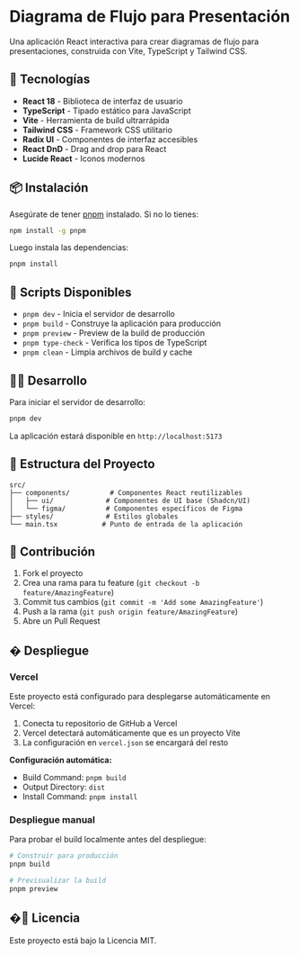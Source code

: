 # Diagrama de Flujo para Presentación

Una aplicación React interactiva para crear diagramas de flujo para presentaciones, construida con Vite, TypeScript y Tailwind CSS.

## 🚀 Tecnologías

- **React 18** - Biblioteca de interfaz de usuario
- **TypeScript** - Tipado estático para JavaScript  
- **Vite** - Herramienta de build ultrarrápida
- **Tailwind CSS** - Framework CSS utilitario
- **Radix UI** - Componentes de interfaz accesibles
- **React DnD** - Drag and drop para React
- **Lucide React** - Iconos modernos

## 📦 Instalación

Asegúrate de tener [pnpm](https://pnpm.io/) instalado. Si no lo tienes:

```bash
npm install -g pnpm
```

Luego instala las dependencias:

```bash
pnpm install
```

## 🔧 Scripts Disponibles

- `pnpm dev` - Inicia el servidor de desarrollo
- `pnpm build` - Construye la aplicación para producción  
- `pnpm preview` - Preview de la build de producción
- `pnpm type-check` - Verifica los tipos de TypeScript
- `pnpm clean` - Limpia archivos de build y cache

## 🏃‍♂️ Desarrollo

Para iniciar el servidor de desarrollo:

```bash
pnpm dev
```

La aplicación estará disponible en `http://localhost:5173`

## 📁 Estructura del Proyecto

```
src/
├── components/          # Componentes React reutilizables
│   ├── ui/             # Componentes de UI base (Shadcn/UI)
│   └── figma/          # Componentes específicos de Figma
├── styles/             # Estilos globales
└── main.tsx           # Punto de entrada de la aplicación
```

## 🤝 Contribución

1. Fork el proyecto
2. Crea una rama para tu feature (`git checkout -b feature/AmazingFeature`)
3. Commit tus cambios (`git commit -m 'Add some AmazingFeature'`)
4. Push a la rama (`git push origin feature/AmazingFeature`)
5. Abre un Pull Request

## � Despliegue

### Vercel

Este proyecto está configurado para desplegarse automáticamente en Vercel:

1. Conecta tu repositorio de GitHub a Vercel
2. Vercel detectará automáticamente que es un proyecto Vite
3. La configuración en `vercel.json` se encargará del resto

**Configuración automática:**
- Build Command: `pnpm build`
- Output Directory: `dist`
- Install Command: `pnpm install`

### Despliegue manual

Para probar el build localmente antes del despliegue:

```bash
# Construir para producción
pnpm build

# Previsualizar la build
pnpm preview
```

## �📝 Licencia

Este proyecto está bajo la Licencia MIT.
